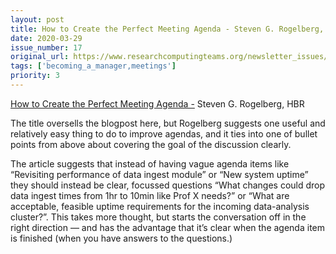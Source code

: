 ```yaml
---
layout: post
title: How to Create the Perfect Meeting Agenda - Steven G. Rogelberg, HBR
date: 2020-03-29
issue_number: 17
original_url: https://www.researchcomputingteams.org/newsletter_issues/0017
tags: ['becoming_a_manager,meetings']
priority: 3
---
```


<!-- markdownlint-disable MD033 -->
<!-- markdownlint-disable MD041 -->
<!-- markdownlint-disable MD049 -->

[How to Create the Perfect Meeting Agenda -](https://hbr.org/2020/02/how-to-create-the-perfect-meeting-agenda) Steven G. Rogelberg, HBR

The title oversells the blogpost here, but Rogelberg suggests one useful and relatively easy thing to do to improve agendas, and it ties into one of bullet points from above about covering the goal of the discussion clearly.

The article suggests that instead of having vague agenda items like “Revisiting performance of data ingest module” or “New system uptime” they should instead be clear, focussed questions “What changes could drop data ingest times from 1hr to 10min like Prof X needs?” or “What are acceptable, feasible uptime requirements for the incoming data-analysis cluster?”.  This takes more thought, but starts the conversation off in the right direction — and has the advantage that it’s clear when the agenda item is finished (when you have answers to the questions.)
